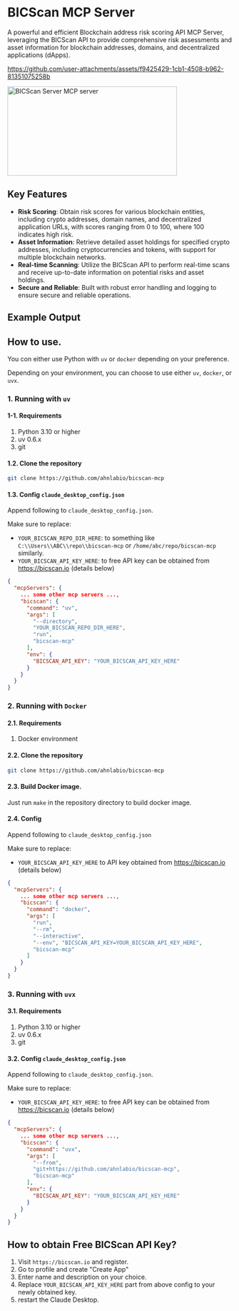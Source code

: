 # BICScan MCP Server

A powerful and efficient Blockchain address risk scoring API MCP Server, leveraging the BICScan API to provide comprehensive risk assessments and asset information for blockchain addresses, domains, and decentralized applications (dApps).


https://github.com/user-attachments/assets/f9425429-1cb1-4508-b962-81351075258b


<a href="https://glama.ai/mcp/servers/@ahnlabio/bicscan-mcp">
  <img width="380" height="200" src="https://glama.ai/mcp/servers/@ahnlabio/bicscan-mcp/badge" alt="BICScan Server MCP server" />
</a>

## Key Features
- **Risk Scoring**: Obtain risk scores for various blockchain entities, including crypto addresses, domain names, and decentralized application URLs, with scores ranging from 0 to 100, where 100 indicates high risk.
- **Asset Information**: Retrieve detailed asset holdings for specified crypto addresses, including cryptocurrencies and tokens, with support for multiple blockchain networks.
- **Real-time Scanning**: Utilize the BICScan API to perform real-time scans and receive up-to-date information on potential risks and asset holdings.
- **Secure and Reliable**: Built with robust error handling and logging to ensure secure and reliable operations.

## Example Output

## How to use.

You con either use Python with `uv` or `docker` depending on your preference.

Depending on your environment, you can choose to use either `uv`, `docker`, or `uvx`.

### 1. Running with `uv`

#### 1-1. Requirements
1. Python 3.10 or higher
2. uv 0.6.x
3. git

#### 1.2. Clone the repository
```sh
git clone https://github.com/ahnlabio/bicscan-mcp
```

#### 1.3. Config `claude_desktop_config.json`

Append following to `claude_desktop_config.json`.

Make sure to replace:
 - `YOUR_BICSCAN_REPO_DIR_HERE`: to something like `C:\\Users\\ABC\\repo\\bicscan-mcp` or `/home/abc/repo/bicscan-mcp` similarly.
 - `YOUR_BICSCAN_API_KEY_HERE`: to free API key can be obtained from https://bicscan.io (details below)

```json
{
  "mcpServers": {
    ... some other mcp servers ...,
    "bicscan": {
      "command": "uv",
      "args": [
        "--directory",
        "YOUR_BICSCAN_REPO_DIR_HERE",
        "run",
        "bicscan-mcp"
      ],
      "env": {
        "BICSCAN_API_KEY": "YOUR_BICSCAN_API_KEY_HERE"
      }
    }
  }
}
```

### 2. Running with `Docker`

#### 2.1. Requirements
1. Docker environment

#### 2.2. Clone the repository
```sh
git clone https://github.com/ahnlabio/bicscan-mcp
```

#### 2.3. Build Docker image.

Just run `make` in the repository directory to build docker image.

#### 2.4. Config
Append following to `claude_desktop_config.json`

Make sure to replace:
 - `YOUR_BICSCAN_API_KEY_HERE` to API key obtained from https://bicscan.io (details below)

```json
{
  "mcpServers": {
    ... some other mcp servers ...,
    "bicscan": {
      "command": "docker",
      "args": [
        "run",
        "--rm",
        "--interactive",
        "--env", "BICSCAN_API_KEY=YOUR_BICSCAN_API_KEY_HERE",
        "bicscan-mcp"
      ]
    }
  }
}
```

### 3. Running with `uvx`

#### 3.1. Requirements
1. Python 3.10 or higher
2. uv 0.6.x
3. git

#### 3.2. Config `claude_desktop_config.json`

Append following to `claude_desktop_config.json`.

Make sure to replace:
 - `YOUR_BICSCAN_API_KEY_HERE`: to free API key can be obtained from https://bicscan.io (details below)

```json
{
  "mcpServers": {
    ... some other mcp servers ...,
    "bicscan": {
      "command": "uvx",
      "args": [
        "--from",
        "git+https://github.com/ahnlabio/bicscan-mcp",
        "bicscan-mcp"
      ],
      "env": {
        "BICSCAN_API_KEY": "YOUR_BICSCAN_API_KEY_HERE"
      }
    }
  }
}
```

## How to obtain Free BICScan API Key?

1. Visit `https://bicscan.io` and register.
2. Go to profile and create "Create App"
3. Enter name and description on your choice.
4. Replace `YOUR_BICSCAN_API_KEY_HERE` part from above config to your newly obtained key.
5. restart the Claude Desktop.
